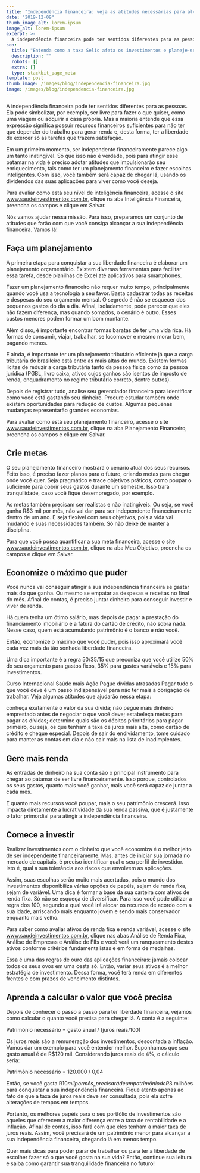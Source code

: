 ```yaml
---
title: "Independência financeira: veja as atitudes necessárias para alcançar a sua"
date: "2019-12-09"
thumb_image_alt: lorem-ipsum
image_alt: lorem-ipsum
excerpt: >-
  A independência financeira pode ter sentidos diferentes para as pessoas. Ela pode simbolizar, por exemplo, ser livre para fazer o que quiser, como uma viagem ou adquirir a casa própria. Mas a maioria entende que essa expressão significa possuir recursos financeiros suficientes para não ter que depender do trabalho para gerar renda e, desta forma, ter a liberdade de exercer só as tarefas que trazem satisfação.
seo:
  title: "Entenda como a taxa Selic afeta os investimentos e planeje-se"
  description: ""
  robots: []
  extra: []
  type: stackbit_page_meta
template: post
thumb_image: /images/blog/independencia-financeira.jpg
image: /images/blog/independencia-financeira.jpg
---
```


A independência financeira pode ter sentidos diferentes para as pessoas. Ela pode simbolizar, por exemplo, ser livre para fazer o que quiser, como uma viagem ou adquirir a casa própria. Mas a maioria entende que essa expressão significa possuir recursos financeiros suficientes para não ter que depender do trabalho para gerar renda e, desta forma, ter a liberdade de exercer só as tarefas que trazem satisfação.

Em um primeiro momento, ser independente financeiramente parece algo um tanto inatingível. Só que isso não é verdade, pois para atingir esse patamar na vida é preciso adotar atitudes que impulsionarão seu enriquecimento, tais como ter um planejamento financeiro e fazer escolhas inteligentes. Com isso, você também será capaz de chegar lá, usando os dividendos das suas aplicações para viver como você deseja.

Para avaliar como está seu nível de inteligência financeira, acesse o site www.saudeinvestimentos.com.br, clique na aba Inteligência Financeira, preencha os campos e clique em Salvar.

Nós vamos ajudar nessa missão. Para isso, preparamos um conjunto de atitudes que farão com que você consiga alcançar a sua independência financeira. Vamos lá!

## Faça um planejamento

A primeira etapa para conquistar a sua liberdade financeira é elaborar um planejamento orçamentário. Existem diversas ferramentas para facilitar essa tarefa, desde planilhas de Excel até aplicativos para smartphones.

Fazer um planejamento financeiro não requer muito tempo, principalmente quando você usa a tecnologia a seu favor. Basta cadastrar todas as receitas e despesas do seu orçamento mensal. O segredo é não se esquecer dos pequenos gastos do dia a dia. Afinal, isoladamente, pode parecer que eles não fazem diferença, mas quando somados, o cenário é outro. Esses custos menores podem formar um bom montante.

Além disso, é importante encontrar formas baratas de ter uma vida rica. Há formas de consumir, viajar, trabalhar, se locomover e mesmo morar bem, pagando menos.

E ainda, é importante ter um planejamento tributário eficiente já que a carga tributária do brasileiro está entre as mais altas do mundo. Existem formas lícitas de reduzir a carga tributária tanto da pessoa física como da pessoa jurídica (PGBL, livro caixa, ativos cujos ganhos são isentos de imposto de renda, enquadramento no regime tributário correto, dentre outros).

Depois de registrar tudo, analise seu gerenciador financeiro para identificar como você está gastando seu dinheiro. Procure estudar também onde existem oportunidades para redução de custos. Algumas pequenas mudanças representarão grandes economias.

Para avaliar como está seu planejamento financeiro, acesse o site www.saudeinvestimentos.com.br, clique na aba Planejamento Financeiro, preencha os campos e clique em Salvar.

## Crie metas

O seu planejamento financeiro mostrará o cenário atual dos seus recursos. Feito isso, é preciso fazer planos para o futuro, criando metas para chegar onde você quer. Seja pragmático e trace objetivos práticos, como poupar o suficiente para cobrir seus gastos durante um semestre. Isso trará tranquilidade, caso você fique desempregado, por exemplo.

As metas também precisam ser realistas e não inatingíveis. Ou seja, se você ganha R$3 mil por mês, não vai dar para ser independente financeiramente dentro de um ano. E seja flexível com seus objetivos, pois a vida vai mudando e suas necessidades também. Só não deixe de manter a disciplina.

Para que você possa quantificar a sua meta financeira, acesse o site www.saudeinvestimentos.com.br, clique na aba Meu Objetivo, preencha os campos e clique em Salvar.

## Economize o máximo que puder

Você nunca vai conseguir atingir a sua independência financeira se gastar mais do que ganha. Ou mesmo se empatar as despesas e receitas no final do mês. Afinal de contas, é preciso juntar dinheiro para conseguir investir e viver de renda.

Há quem tenha um ótimo salário, mas depois de pagar a prestação do financiamento imobiliário e a fatura do cartão de crédito, não sobra nada. Nesse caso, quem está acumulando patrimônio é o banco e não você.

Então, economize o máximo que você puder, pois isso aproximará você cada vez mais da tão sonhada liberdade financeira.

Uma dica importante é a regra 50/35/15 que preconiza que você utilize 50% do seu orçamento para gastos fixos, 35% para gastos variáveis e 15% para investimentos.

Curso Internacional Saúde mais Ação
Pague dívidas atrasadas
Pagar tudo o que você deve é um passo indispensável para não ter mais a obrigação de trabalhar. Veja algumas atitudes que ajudarão nessa etapa:

conheça exatamente o valor da sua dívida;
não pegue mais dinheiro emprestado antes de negociar o que você deve;
estabeleça metas para pagar as dívidas;
determine quais são os débitos prioritários para pagar primeiro, ou seja, os que tenham a taxa de juros mais alta, como cartão de crédito e cheque especial.
Depois de sair do endividamento, tome cuidado para manter as contas em dia e não cair mais na lista de inadimplentes.

## Gere mais renda

As entradas de dinheiro na sua conta são o principal instrumento para chegar ao patamar de ser livre financeiramente. Isso porque, controlados os seus gastos, quanto mais você ganhar, mais você será capaz de juntar a cada mês.

E quanto mais recursos você poupar, mais o seu patrimônio crescerá. Isso impacta diretamente a lucratividade da sua renda passiva, que é justamente o fator primordial para atingir a independência financeira.

## Comece a investir

Realizar investimentos com o dinheiro que você economiza é o melhor jeito de ser independente financeiramente. Mas, antes de iniciar sua jornada no mercado de capitais, é preciso identificar qual o seu perfil de investidor. Isto é, qual a sua tolerância aos riscos que envolvem as aplicações.

Assim, suas escolhas serão muito mais acertadas, pois o mundo dos investimentos disponibiliza várias opções de papéis, sejam de renda fixa, sejam de variável. Uma dica é formar a base da sua carteira com ativos de renda fixa. Só não se esqueça de diversificar. Para isso você pode utilizar a regra dos 100, segundo a qual você irá alocar os recursos de acordo com a sua idade, arriscando mais enquanto jovem e sendo mais conservador enquanto mais velho.

Para saber como avaliar ativos de renda fixa e renda variável, acesse o site www.saudeinvestimentos.com.br, clique nas abas Análise de Renda Fixa, Análise de Empresas e Análise de FIIs e você verá um ranqueamento destes ativos conforme critérios fundamentalistas e em forma de medalhas.

Essa é uma das regras de ouro das aplicações financeiras: jamais colocar todos os seus ovos em uma cesta só. Então, variar seus ativos é a melhor estratégia de investimento. Dessa forma, você terá renda em diferentes frentes e com prazos de vencimento distintos.

## Aprenda a calcular o valor que você precisa

Depois de conhecer o passo a passo para ter liberdade financeira, vejamos como calcular o quanto você precisa para chegar lá. A conta é a seguinte:

Patrimônio necessário = gasto anual / (juros reais/100)

Os juros reais são a remuneração dos investimentos, descontada a inflação. Vamos dar um exemplo para você entender melhor. Suponhamos que seu gasto anual é de R$120 mil. Considerando juros reais de 4%, o cálculo seria:

Patrimônio necessário = 120.000 / 0,04

Então, se você gasta R$10 mil por mês, precisará de um patrimônio de R$3 milhões para conquistar a sua independência financeira. Fique atento apenas ao fato de que a taxa de juros reais deve ser consultada, pois ela sofre alterações de tempos em tempos.

Portanto, os melhores papéis para o seu portfólio de investimentos são aqueles que oferecem a maior diferença entre a taxa de rentabilidade e a inflação. Afinal de contas, isso fará com que eles tenham a maior taxa de juros reais. Assim, você precisará de um patrimônio menor para alcançar a sua independência financeira, chegando lá em menos tempo.

Quer mais dicas para poder parar de trabalhar ou para ter a liberdade de escolher fazer só o que você gosta na sua vida? Então, continue sua leitura e saiba como garantir sua tranquilidade financeira no futuro!
